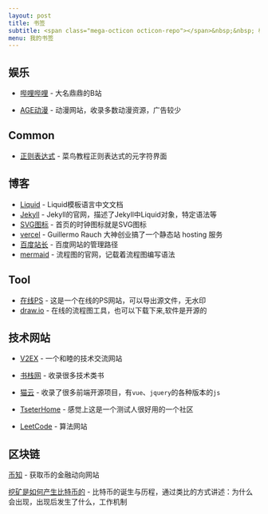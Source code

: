 ```yaml
---
layout: post
title: 书签
subtitle: <span class="mega-octicon octicon-repo"></span>&nbsp;&nbsp; 标记有用的网址-工具
menu: 我的书签
---
```


## 娱乐

- [哔哩哔哩](https://www.bilibili.com/) - 大名鼎鼎的B站

- [AGE动漫](https://www.agefans.net/) - 动漫网站，收录多数动漫资源，广告较少

## Common

- [正则表达式](https://www.runoob.com/regexp/regexp-metachar.html) - 菜鸟教程正则表达式的元字符界面

  

## 博客

- [Liquid](https://liquid.bootcss.com/basics/introduction/) - Liquid模板语言中文文档
- [Jekyll](https://jekyllrb.com/docs/liquid/) - Jekyll的官网，描述了Jekyll中Liquid对象，特定语法等
- [SVG图标](https://primer.style/octicons/) - 首页的时钟图标就是SVG图标
- [vercel](https://vercel.com/) - Guillermo Rauch 大神创业搞了一个静态站 hosting 服务
- [百度站长](https://ziyuan.baidu.com/linksubmit/index) - 百度网站的管理路径
- [mermaid](https://mermaid-js.github.io/mermaid/#/) - 流程图的官网，记载着流程图编写语法



## Tool

- [在线PS](https://ps.gaoding.com/#/) - 这是一个在线的PS网站，可以导出源文件，无水印
- [draw.io](https://app.diagrams.net/) - 在线的流程图工具，也可以下载下来,软件是开源的



## 技术网站

- [V2EX](https://www.v2ex.com) - 一个和睦的技术交流网站
- [书栈网](https://www.bookstack.cn/) - 收录很多技术类书
- [猫云](https://www.bootcdn.cn/) - 收录了很多前端开源项目，有`vue`、`jquery`的各种版本的`js`
- [TseterHome](https://testerhome.com/) - 感觉上这是一个测试人很好用的一个社区

- [LeetCode](https://leetcode-cn.com/) - 算法网站

## 区块链

 [币知](http://www.beezhi.com/) - 获取币的金融动向网站

[挖矿是如何产生比特币的](http://www.beezhi.com/baike/2894.html) - 比特币的诞生与历程，通过类比的方式讲述：为什么会出现，出现后发生了什么，工作机制

